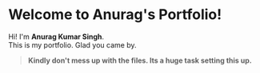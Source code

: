 # Welcome to Anurag's Portfolio!

Hi! I'm **Anurag Kumar Singh**.  
This is my portfolio. Glad you came by.

>**Kindly don't mess up with the files. Its a huge task setting this up.**


